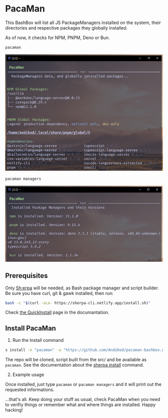 # PacaMan

This BashBox will list all JS PackageManagers installed on the system, their directories and respective  packages they globally installed.

As of now, it checks for NPM, PNPM, Deno or Bun.

```bash
pacaman
```
<p align="center">
    <img src="pacaman.png" width="600" alt="Pacaman output"/>
</p>

```bash
pacaman managers
```
<p align="center">
    <img src="pacaman-managers.png" width="600" alt="Pacaman output"/>
</p>


## Prerequisites

Only [Sh:erpa](https://github.com/SherpaCLI/sherpa) will be needed, as Bash package manager and script builder. Be sure you have curl, git & gawk installed, then run:

```bash
bash -c "$(curl -sLo- https://sherpa-cli.netlify.app/install.sh)"
```

Check [the QuickInstall](https://sherpa-cli.netlify.app/install/install/) page in the documantation.

## Install PacaMan

1. Run the Install command

```bash
s install -n "pacaman" -u "https://github.com/AndiKod/pacaman-bashbox.git"
```

The repo will be cloned, script built from the src/ and be available as `pacaman`. See the documentation about the [sherpa install](https://sherpa-cli.netlify.app/commands/package/install) command.

2. Example usage

Once installed, just type `pacaman` or `pacaman managers` and it will print out the requested informations.

...that's all. Keep doing your stuff as usual, check PacaMan when you need to verifiy things or remember what and where things are installed. Happy hacking!
